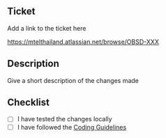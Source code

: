 ## Ticket

Add a link to the ticket here

https://mtelthailand.atlassian.net/browse/OBSD-XXX

## Description

Give a short description of the changes made

## Checklist

- [ ] I have tested the changes locally
- [ ] I have followed the [Coding Guidelines](https://mtelthailand.atlassian.net/wiki/spaces/D/pages/19693569/Team+Coding+Convention+Guidelines)
